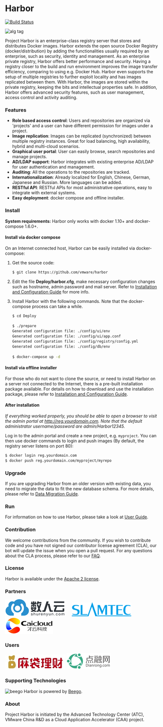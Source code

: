 # Harbor

[![Build Status](https://travis-ci.org/vmware/harbor.svg?branch=master)](https://travis-ci.org/vmware/harbor)

![alg tag](https://cloud.githubusercontent.com/assets/2390463/13484557/088a1000-e13a-11e5-87d4-a64366365bef.png)


Project Harbor is an enterprise-class registry server that stores and distributes Docker images. Harbor extends the open source Docker Registry (docker/distribution) by adding the functionalities usually required by an enterprise, such as security, identity and management. As an enterprise private registry, Harbor offers better performance and security. Having a registry closer to the build and run environment improves the image transfer efficiency, comparing to using e.g. Docker Hub. Harbor even supports the setup of multiple registries to further exploit locality and has images replicated between them. With Harbor, the images are stored within the private registry, keeping the bits and intellectual properties safe. In addition, Harbor offers advanced security features, such as user management, access control and activity auditing.

### Features
* **Role based access control**: Users and repositories are organized via 'projects' and a user can have different permission for images under a project.
* **Image replication**: Images can be replicated (synchronized) between multiple registry instances. Great for load balancing, high availability, hybrid and multi-cloud scenarios.
* **Graphical user portal**: User can easily browse, search repositories and manage projects.
* **AD/LDAP support**: Harbor integrates with existing enterprise AD/LDAP for user authentication and management.
* **Auditing**: All the operations to the repositories are tracked.
* **Internationalization**: Already localized for English, Chinese, German, Japanese and Russian. More languages can be added.
* **RESTful API**: RESTful APIs for most administrative operations, easy to integrate with external systems.
* **Easy deployment**: docker compose and offline installer.

### Install

**System requirements:**
Harbor only works with docker 1.10+ and docker-compose 1.6.0+.

#### Install via docker compose
On an Internet connected host, Harbor can be easily installed via docker-compose: 

1. Get the source code:
    
    ```sh
    $ git clone https://github.com/vmware/harbor
    ```
2. Edit the file **Deploy/harbor.cfg**, make necessary configuration changes such as hostname, admin password and mail server. Refer to [Installation and Configuration Guide](docs/installation_guide.md) for more info.  


3. Install Harbor with the following commands. Note that the docker-compose process can take a while.
    ```sh
    $ cd Deploy
    
    $ ./prepare
    Generated configuration file: ./config/ui/env
    Generated configuration file: ./config/ui/app.conf
    Generated configuration file: ./config/registry/config.yml
    Generated configuration file: ./config/db/env
    
    $ docker-compose up -d
    ```

#### Install via offline installer
For those who do not want to clone the source, or need to install Harbor on a server not connected to the Internet, there is a pre-built installation package available. For details on how to download and use the installation package, please refer to [Installation and Configuration Guide](docs/installation_guide.md).

#### After installation
_If everything worked properly, you should be able to open a browser to visit the admin portal at http://reg.yourdomain.com. Note that the default administrator username/password are admin/Harbor12345._

Log in to the admin portal and create a new project, e.g. `myproject`. You can then use docker commands to login and push images (By default, the registry server listens on port 80):
```sh
$ docker login reg.yourdomain.com
$ docker push reg.yourdomain.com/myproject/myrepo
```

### Upgrade

If you are upgrading Harbor from an older version with existing data, you need to migrate the data to fit the new database schema. For more details, please refer to [Data Migration Guide](docs/migration_guide.md).

### Run
For information on how to use Harbor, please take a look at [User Guide](docs/user_guide.md).

### Contribution
We welcome contributions from the community. If you wish to contribute code and you have not signed our contributor license agreement (CLA), our bot will update the issue when you open a pull request. For any questions about the CLA process, please refer to our [FAQ](https://cla.vmware.com/faq).

### License
Harbor is available under the [Apache 2 license](LICENSE).

### Partners
<a href="https://www.shurenyun.com/" border="0" target="_blank"><img alt="DataMan" src="docs/img/dataman.png"></a> &nbsp; &nbsp; <a href="http://www.slamtec.com" target="_blank" border="0"><img alt="SlamTec" src="docs/img/slamteclogo.png"></a>
&nbsp; &nbsp; <a href="https://www.caicloud.io" border="0"><img alt="CaiCloud" src="docs/img/caicloudLogoWeb.png"></a>

### Users
<a href="https://www.madailicai.com/" border="0" target="_blank"><img alt="MaDaiLiCai" src="docs/img/UserMaDai.jpg"></a> <a href="https://www.dianrong.com/" border="0" target="_blank"><img alt="Dianrong" src="docs/img/dianrong.png"></a>

### Supporting Technologies
<img alt="beego" src="docs/img/beegoLogo.png"> Harbor is powered by <a href="http://beego.me/">Beego</a>.

### About
Project Harbor is initiated by the Advanced Technology Center (ATC), VMware China R&D as a Cloud Application Accelerator (CAA) project.
